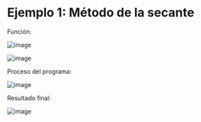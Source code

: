 # Ejemplo 1: Método de la secante 

Función:

![image](https://github.com/22030130/Numerical-Methods-/assets/147437999/2ebe605d-67b1-4d1a-aaf9-be5cedcf3b25)

![image](https://github.com/22030130/Numerical-Methods-/assets/147437999/11460b13-955c-4e31-adb5-c0ab1e421d33)

Proceso del programa:

![image](https://github.com/22030130/Numerical-Methods-/assets/147437999/695a7f21-c70f-4ec6-9651-9dbdc01b936e)

Resultado final:

![image](https://github.com/22030130/Numerical-Methods-/assets/147437999/bfc7bf55-dfbc-4a04-ba62-51d6ce12d93b)



